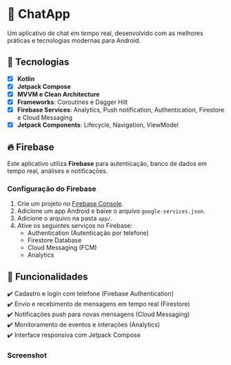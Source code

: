 # 💬 ChatApp

Um aplicativo de chat em tempo real, desenvolvido com as melhores práticas e tecnologias modernas para Android.

## 🚀 Tecnologias

- [x] **Kotlin**
- [x] **Jetpack Compose**
- [x] **MVVM e Clean Architecture**
- [x] **Frameworks**: Coroutines e Dagger Hilt
- [x] **Firebase Services**: Analytics, Push notification, Authentication, Firestore e Cloud Messaging
- [x] **Jetpack Components**: Lifecycle, Navigation, ViewModel

## 🔥 Firebase

Este aplicativo utiliza **Firebase** para autenticação, banco de dados em tempo real, análises e notificações.

### Configuração do Firebase
1. Crie um projeto no [Firebase Console](https://console.firebase.google.com/).
2. Adicione um app Android e baixe o arquivo `google-services.json`.
3. Adicione o arquivo na pasta `app/`.
4. Ative os seguintes serviços no Firebase:
    - Authentication (Autenticação por telefone)
    - Firestore Database
    - Cloud Messaging (FCM)
    - Analytics

## 📌 Funcionalidades

✔️ Cadastro e login com telefone (Firebase Authentication)  
✔️ Envio e recebimento de mensagens em tempo real (Firestore)  
✔️ Notificações push para novas mensagens (Cloud Messaging)  
✔️ Monitoramento de eventos e interações (Analytics)  
✔️ Interface responsiva com Jetpack Compose

### Screenshot